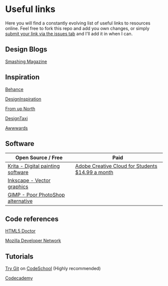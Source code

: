 # Useful links
Here you will find a constantly evolving list of useful links to resources online. Feel free to fork this repo and add you own changes, or simply [submit your link via the issues tab](https://github.com/16WDWE02/useful-links/issues) and I'll add it in when I can.

## Design Blogs

[Smashing Magazine](https://www.smashingmagazine.com/)

## Inspiration

[Behance](https://www.behance.net/)

[DesignInspiration](http://designspiration.net/)

[From up North](http://www.fromupnorth.com/)

[DesignTaxi](http://designtaxi.com/)

[Awwwards](http://www.awwwards.com/)

## Software

| Open Source / Free | Paid |
| ------------------ | ---- |
| [Krita - Digital painting software](https://krita.org/) | [Adobe Creative Cloud for Students $14.99 a month](http://www.adobe.com/nz/creativecloud/buy/students.html) |
| [Inkscape - Vector graphics](https://krita.org/) | |
| [GIMP - Poor PhotoShop alternative](https://www.gimp.org/) | |

## Code references

[HTML5 Doctor](http://html5doctor.com/)

[Mozilla Developer Network](https://developer.mozilla.org/en-US/)

## Tutorials

[Try Git](https://www.codeschool.com/courses/try-git) on [CodeSchool](https://www.codeschool.com) (Highly recommended)

[Codecademy](https://www.codecademy.com/)
